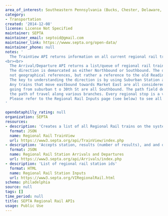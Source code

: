 ```yaml
---
area_of_interest: Southeastern Pennsylvania (Bucks, Chester, Delaware, Montgomery, Philadelphia counties)
category:
- Transportation
created: '2014-12-08'
license: License Not Specified
maintainer: SEPTA
maintainer_email: septoid@gmail.com
maintainer_link: https://wwww.septa.org/open-data/
maintainer_phone: null
notes: '
  The TrainView API returns information on all current regional rail trains.
<br><br>
  The Arrival/Departure API returns a list/queue of regional rail trains to arrive at a station in two/both directions.
  The direction is demarcated as either Northbound or Southbound. The directions are obviously
  not geographical references, but rather a reference to the old Reading and Pennsy Railroads.
  The key to understanding the direction is by using Suburban Station as a starting point:
  Any trains that move eastbound towards Market East are all considered Northbound; trains
  going from suburban t o 30th St are all Southbound. The path field describes more accurately
  the path of travel along various branches. Every regional stop is a valid parameter.
  Please refer to the Regional Rail Inputs page (see below) to see all valid inputs.
'

opendataphilly_rating: null
organization: SEPTA
resources:
- description: 'Creates a list of all Regional Rail trains on the system. Showing the trains ID number, its starting location, its destination, and if its late or not'
  format: JSON
  name: Regional Rail TrainView
  url: https://www3.septa.org/api/TrainView/index.php
- description: 'Accepts station, results (number of results), and and direction (N/S)'
  format: JSON
  name: Regional Rail Station Arrivals and Departures
  url: https://www3.septa.org/api/Arrivals/index.php
- description: 'List of regional rail station ids'
  format: HTML
  name: Regional Rail Station Inputs
  url: https://www3.septa.org/VIRegionalRail.html
schema: philadelphia
source: null
tags: []
time_period: null
title: SEPTA Regional Rail APIs
usage: Public Use
---
```

